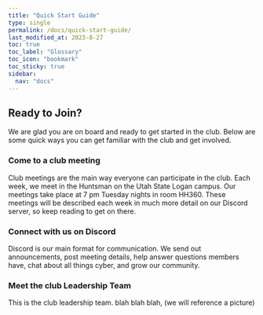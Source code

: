 ```yaml
---
title: "Quick Start Guide"
type: single
permalink: /docs/quick-start-guide/
last_modified_at: 2023-8-27
toc: true
toc_label: "Glossary"
toc_icon: "bookmark"
toc_sticky: true
sidebar:
  nav: "docs"
---
```

## Ready to Join?

We are glad you are on board and ready to get started in the club. Below are some quick ways you can get familiar with the club and get involved.

### Come to a club meeting

Club meetings are the main way everyone can participate in the club. Each week, we meet in the Huntsman on the Utah State Logan campus. Our meetings take place at 7 pm Tuesday nights in room HH360. These meetings will be described each week in much more detail on our Discord server, so keep reading to get on there.

### Connect with us on Discord

Discord is our main format for communication. We send out announcements, post meeting details, help answer questions members have, chat about all things cyber, and grow our community. 

### Meet the club Leadership Team

This is the club leadership team. blah blah blah, (we will reference a picture)
